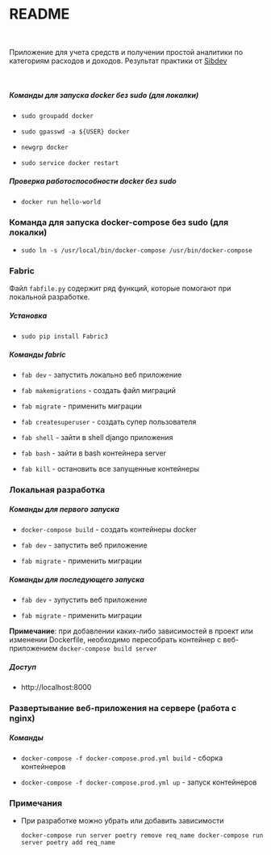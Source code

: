 README
======

 

Приложение для учета средств и получении простой аналитики по категориям
расходов и доходов. Результат практики от [Sibdev](https://practice.sibdev.pro/)

 

##### Команды для запуска docker без sudo (для локалки)

-   `sudo groupadd docker`

-   `sudo gpasswd -a ${USER} docker`

-   `newgrp docker`

-   `sudo service docker restart`

##### Проверка работоспособности docker без sudo

-   `docker run hello-world`

### Команда для запуска docker-compose без sudo (для локалки)

-   `sudo ln -s /usr/local/bin/docker-compose /usr/bin/docker-compose`

### Fabric

Файл `fabfile.py` содержит ряд функций, которые помогают при локальной
разработке.

##### Установка

-   `sudo pip install Fabric3`

##### Команды fabric

-   `fab dev` - запустить локально веб приложение

-   `fab makemigrations` - создать файл миграций

-   `fab migrate` - применить миграции

-   `fab createsuperuser` - создать супер пользователя

-   `fab shell` - зайти в shell django приложения

-   `fab bash` - зайти в bash контейнера server

-   `fab kill` - остановить все запущенные контейнеры

### Локальная разработка

##### Команды для первого запуска

-   `docker-compose build` - создать контейнеры docker

-   `fab dev` - запустить веб приложение

-   `fab migrate` - применить миграции

##### Команды для последующего запуска

-   `fab dev` - зупустить веб приложение

-   `fab migrate` - применить миграции

**Примечание**: при добавлении каких-либо зависимостей в проект или изменении
Dockerfile, необходимо пересобрать контейнер с веб-приложением `docker-compose
build server`

##### Доступ

-   http://localhost:8000

### Развертывание веб-приложения на сервере (работа с nginx)

##### Команды

-   `docker-compose -f docker-compose.prod.yml build` - сборка контейнеров

-   `docker-compose -f docker-compose.prod.yml up` - запуск контейнеров

### Примечания

-   При разработке можно убрать или добавить зависимости

    `docker-compose run server poetry remove req_name docker-compose run server
    poetry add req_name`
